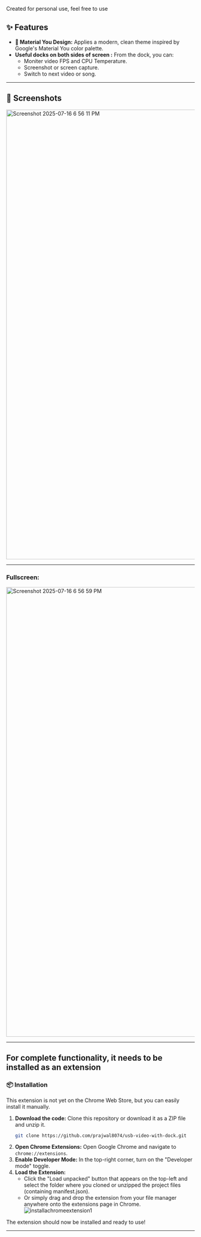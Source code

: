 Created for personal use, feel free to use

## ✨ Features

- **🎨 Material You Design:** Applies a modern, clean theme inspired by Google's Material You color palette.
- **Useful docks on both sides of screen :** From the dock, you can:
    - Moniter video FPS and CPU Temperature.
    - Screenshot or screen capture.
    - Switch to next video or song.

---

## 📸 Screenshots
<img width="1800" height="1200" alt="Screenshot 2025-07-16 6 56 11 PM" src="https://github.com/user-attachments/assets/487d911b-0538-41a1-9424-fe66eb4a7931" />

---

### Fullscreen:
<img width="1800" height="1200" alt="Screenshot 2025-07-16 6 56 59 PM" src="https://github.com/user-attachments/assets/8bcabf59-4fec-4e00-85c3-db49c3826a13" />

---

## For complete functionality, it needs to be installed as an extension
### 📦 Installation

This extension is not yet on the Chrome Web Store, but you can easily install it manually.

1.  **Download the code:** Clone this repository or download it as a ZIP file and unzip it.
    ```sh
    git clone https://github.com/prajwal8074/usb-video-with-dock.git
    ```
2.  **Open Chrome Extensions:** Open Google Chrome and navigate to `chrome://extensions`.
3.  **Enable Developer Mode:** In the top-right corner, turn on the "Developer mode" toggle.
4.  **Load the Extension:**
    - Click the "Load unpacked" button that appears on the top-left and select the folder where you cloned or unzipped the project files (containing manifest.json).
    - Or simply drag and drop the extension from your file manager anywhere onto the extensions page in Chrome.
    ![installachromeextension1](https://github.com/user-attachments/assets/06042336-ccea-4f05-87e2-3d45ff782c3a)

The extension should now be installed and ready to use!

---
